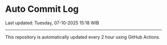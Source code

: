 # Auto Commit Log

Last updated: Tuesday, 07-10-2025 15:18 WIB

---

This repository is automatically updated every 2 hour using GitHub Actions.
